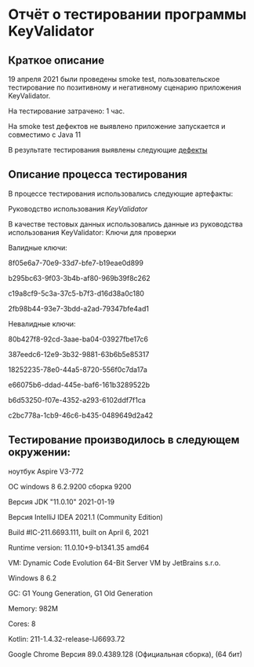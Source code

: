 

# Отчёт о тестировании программы KeyValidator
## Краткое описание

19 апреля 2021 были проведены smoke test, пользовательское тестирование по позитивному и негативному сценарию приложения KeyValidator.

На тестирование затрачено: 1 час.

На smoke test дефектов не выявлено приложение запускается и совместимо с Java 11

В результате тестирования выявлены следующие [дефекты](https://github.com/ARyabtsev79/KeyValidator/issues/2#issue-860080693)

## Описание процесса тестирования

В процессе тестирования использовались следующие артефакты:

Руководство использования *KeyValidator*

В качестве тестовых данных использовались данные из руководства использования KeyValidator: Ключи для проверки

Валидные ключи:

8f05e6a7-70e9-33d7-bfe7-b19eae0d899

b295bc63-9f03-3b4b-af80-969b39f8c262

c19a8cf9-5c3a-37c5-b7f3-d16d38a0c180

2fb98b44-93e7-3bdd-a2ad-79347bfe4ad1


Невалидные ключи:

80b427f8-92cd-3aae-ba04-03927fbe17c6

387eedc6-12e9-3b32-9881-63b6b5e85317

18252235-78e0-44a5-8720-556f0c7da17a

e66075b6-ddad-445e-baf6-161b3289522b

b6d53250-f07e-4352-a293-6102ddf7f1ca

c2bc778a-1cb9-46c6-b435-0489649d2a42

## Тестирование производилось в следующем окружении:
ноутбук Aspire V3-772

ОС windows 8 6.2.9200 сборка 9200

Версия JDK "11.0.10" 2021-01-19

Версия IntelliJ IDEA 2021.1 (Community Edition)

Build #IC-211.6693.111, built on April 6, 2021

Runtime version: 11.0.10+9-b1341.35 amd64

VM: Dynamic Code Evolution 64-Bit Server VM by JetBrains s.r.o.

Windows 8 6.2

GC: G1 Young Generation, G1 Old Generation

Memory: 982M

Cores: 8

Kotlin: 211-1.4.32-release-IJ6693.72

Google Chrome Версия 89.0.4389.128 (Официальная сборка), (64 бит)
